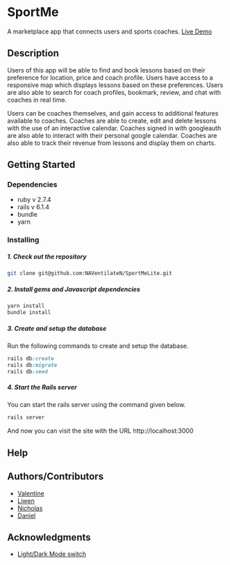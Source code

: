 # SportMe

A marketplace app that connects users and sports coaches.
[Live Demo](https://www.sportme.cc)

## Description

Users of this app will be able to find and book lessons based on their preference for location, price and coach profile. Users have access to a responsive map which displays lessons based on these preferences. Users are also able to search for coach profiles, bookmark, review, and chat with coaches in real time.

Users can be coaches themselves, and gain access to additional features available to coaches. Coaches are able to create, edit and delete lessons with the use of an interactive calendar. Coaches signed in with googleauth are also able to interact with their personal google calendar. Coaches are also able to track their revenue from lessons and display them on charts.


## Getting Started

### Dependencies

* ruby v 2.7.4
* rails v 6.1.4
* bundle 
* yarn 


### Installing

##### 1. Check out the repository

```bash
git clone git@github.com:NAVentilateN/SportMeLite.git
```

##### 2. Install gems and Javascript dependencies


```bash
yarn install
bundle install
```

##### 3. Create and setup the database

Run the following commands to create and setup the database.

```ruby
rails db:create
rails db:migrate
rails db:seed
```

##### 4. Start the Rails server

You can start the rails server using the command given below.

```ruby
rails server
```

And now you can visit the site with the URL http://localhost:3000

## Help



## Authors/Contributors

* [Valentine](https://github.com/NAVentilateN)
* [Liwen](https://github.com/suulightly)
* [Nicholas](https://github.com/chewonithard)
* [Daniel](https://github.com/chukulert)


## Acknowledgments

* [Light/Dark Mode switch](https://codepen.io/bheberer/pen/BaNZKmq)

